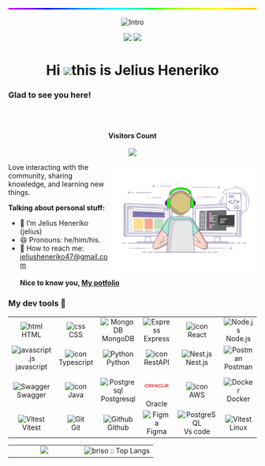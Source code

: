 <img style="width:100%;height:3px;" src="./bar.gif" />

<p align="center">
  <img src="https://readme-typing-svg.herokuapp.com/?font=Righteous&size=45&center=true&vCenter=true&width=700&height=70&duration=4000&lines=Hi+There,+Me+is+Jelius!;Glad+to+see+you.;Just+check+out+my+projects😉" alt="Intro" /> 
</p>

<p>
<div align="center" target="_blank">
  <img src="https://img.shields.io/github/followers/Jelius47?style=social">
<!--   <img src="https://img.shields.io/badge/Follow-%40Briso_dev-ff69b4?style=social&logo=instagram"> -->
  <img src="https://img.shields.io/github/stars/Jelius47">
</div>
</p>
 
<h1 align="center">Hi <img src="https://user-images.githubusercontent.com/44104676/173990923-48b66056-0bff-472a-b5bf-faab4146e950.gif" height="40">this is Jelius Heneriko</h1>

### Glad to see you here!
</br>
<div align="center">
<br>
<p align="centre"><b>Visitors Count</b></p>  
<p align="center"><img align="center" src="https://profile-counter.glitch.me/{Jelius47}/count.svg" /></p> 
</div>




<img align="right" alt="Jelius H." src="pew.gif" width="300" />

Love interacting with the community, sharing knowledge, and learning new things.

**Talking about personal stuff:**

- 👨 I’m Jelius Heneriko (jelius)
- 😄 Pronouns: he/him/his.
- 📧 How to reach me: jeliusheneriko47@gmail.com
  #### **Nice to know you, <a href="https://my-portfolio-jelius.onrender.com" taregt="_blank" title="my portfolio">My potfolio</a>**
 


### My dev tools 🫰

<table align="center" cellpadding="10"> 
    <!-- First Row: Languages -->
    <tr>
        <td align="center" width="90">
            <img src="https://skillicons.dev/icons?i=html" width="45" height="45" alt="html" />
            <br>HTML
        </td>
	    <td align="center" width="90">
            <img src="https://skillicons.dev/icons?i=css" width="45" height="45" alt="css" />
            <br>CSS
        </td>
        <td align="center" width="90">
            <img src="https://skillicons.dev/icons?i=mongodb" width="45" height="45" alt="MongoDB" />
            <br>MongoDB
        </td>
       <td align="center" width="90">
            <img src="https://skillicons.dev/icons?i=express" width="45" height="45" alt="Express" />
            <br>Express
        </td>
        <td align="center" width="90">
      	    <img src="https://techstack-generator.vercel.app/react-icon.svg" alt="icon" width="55" height="55" />
            <br>React
        </td>
        <td align="center" width="90">
            <img src="https://skillicons.dev/icons?i=nodejs" width="45" height="45" alt="Node.js" />
            <br>Node.js
        </td>
    </tr>
    <!-- Second Row: Backend -->
    <tr>
        <td align="center" width="90">
            <img src="https://skillicons.dev/icons?i=javascript" width="45" height="45" alt="javascript.js" />
            <br>javascript
        </td>
        <td align="center" width="90">
            <img src="https://techstack-generator.vercel.app/ts-icon.svg" alt="icon" width="55" height="55" />
            <br>Typescript
        </td>
        <td align="center" width="90">
      	    <img src="https://skillicons.dev/icons?i=python" width="45" height="45" alt="Python" />
     	    <br>Python
       </td>  
	   <td align="center" width="90">
            <img src="https://techstack-generator.vercel.app/restapi-icon.svg" alt="icon" width="55" height="55" />
            <br>RestAPI
       </td>
       <td align="center" width="90">
      	    <img src="https://skillicons.dev/icons?i=nestjs" width="45" height="45" alt="Nest.js" />
     	    <br>Nest.js
       </td>
       <td align="center" width="90">
      	    <img src="https://skillicons.dev/icons?i=postman" width="45" height="45" alt="Postman" />
     	    <br>Postman
       </td>
    </tr>
    <!-- Third Row: Databases -->
    <tr>
      <td align="center" width="96">
    		<img src="https://upload.wikimedia.org/wikipedia/commons/a/ab/Swagger-logo.png" width="50" height="50" alt="Swagger"/>
    		 <br>Swagger
	  </td> 
      <td align="center" width="90">
        <img src="https://techstack-generator.vercel.app/java-icon.svg" alt="icon" width="55" height="55" />
        <br>Java
       </td>
        <td align="center" width="90">
            <img src="https://skillicons.dev/icons?i=postgresql" width="45" height="45" alt="Postgresql" />
            <br>Postgresql
        </td>
	    <td align="center" width="96">
            <img src="https://raw.githubusercontent.com/devicons/devicon/master/icons/oracle/oracle-original.svg" width="50" height="50" alt="Oracle Database"/>
            <br>Oracle
        </td>
	    <td align="center" width="90">
     	    <img src="https://techstack-generator.vercel.app/aws-icon.svg" alt="icon" width="55" height="55" />
      	    <br>AWS
    	</td>
        <td align="center" width="90">
            <img src="https://skillicons.dev/icons?i=docker" width="45" height="45" alt="Docker" />
            <br>Docker
        </td>
    </tr>
    <!-- Fourth Row: Databases -->
    <tr>
       <td align="center" width="90">
            <img src="https://skillicons.dev/icons?i=vitest" width="45" height="45" alt="Vitest" />
            <br>Vitest
        </td>
      <td align="center" width="90">
           <img src="https://skillicons.dev/icons?i=git" width="45" height="45" alt="Git" />
           <br>Git
      </td>
      <td align="center" width="90">
            <img src="https://skillicons.dev/icons?i=github" width="45" height="45" alt="Github" />
            <br>Github
      </td>
      <td align="center" width="90">
            <img src="https://skillicons.dev/icons?i=figma" width="45" height="45" alt="Figma" />
            <br>Figma
        </td>
      <td align="center" width="90">
            <img src="https://skillicons.dev/icons?i=vscode" width="45" height="45" alt="PostgreSQL" />
            <br>Vs code
      </td>
       <td align="center" width="90">
            <img src="https://skillicons.dev/icons?i=linux" width="45" height="45" alt="Vitest" />
            <br>Linux
        </td>
    </tr>
</table>

<!-- A resume of my stats -->
<table cellpadding="10" border="0" width="100%" align="center" >
  <!-- First Row: GIF spanning full width -->
<!--   <tr>
    <td colspan="2" align="center">
      <img alt="Coding" width="800" src="https://user-images.githubusercontent.com/113350806/236842414-18101a37-92f5-4de7-a46d-eeaca6e16cbd.gif">
    </td>
  </tr> -->
  <!-- Second Row: GitHub Stats & Top Languages sharing the row equally -->
  <tr>
    <td width="50%" align="center">
      <img width="400" src="https://github-readme-stats.vercel.app/api?username=Jelius47&count_private=true&show_icons=true&theme=tokyonight&hide_border=true&custom_title=My%20GitHub%20Stats"/>
    </td>
    <td width="50%" align="center">
      <img height="180px" src="https://github-readme-stats.vercel.app/api/top-langs/?username=Jelius47&count_private=true&langs_count=10&theme=tokyonight&hide_border=true&layout=compact&hide=html,css,plsql,ejs&custom_title=Top%20Languages" alt="briso :: Top Langs" />
    </td>
  </tr>
</table>

  
